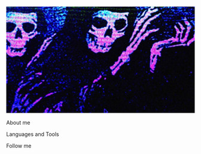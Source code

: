 ![Header](https://github.com/ron1ndev/ron1ndev/blob/main/assets/test.jpg)

About me

Languages and Tools

Follow me